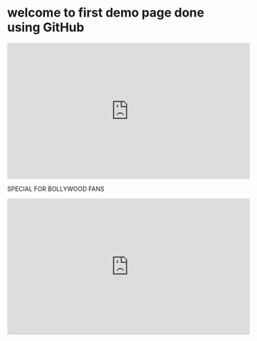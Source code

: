 <h1> welcome to first demo page done using GitHub </h1>

<iframe width="560" height="315" src="https://www.youtube.com/embed/eHRrZ5DQCV4?si=qmzvkKHMgVQa0ucE" title="YouTube video player" frameborder="0" allow="accelerometer; autoplay; clipboard-write; encrypted-media; gyroscope; picture-in-picture; web-share" referrerpolicy="strict-origin-when-cross-origin" allowfullscreen></iframe>

SPECIAL FOR BOLLYWOOD FANS


<iframe width="560" height="315" src="https://www.youtube.com/embed/iGZYgHA1a1s?si=0G7JaLuGZOYd7ciW" title="YouTube video player" frameborder="0" allow="accelerometer; autoplay; clipboard-write; encrypted-media; gyroscope; picture-in-picture; web-share" referrerpolicy="strict-origin-when-cross-origin" allowfullscreen></iframe>
